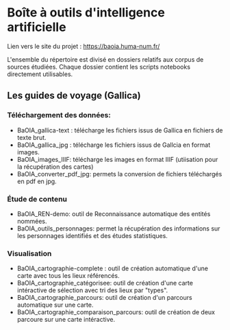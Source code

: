 # Boîte à outils d'intelligence artificielle

Lien vers le site du projet : https://baoia.huma-num.fr/

L'ensemble du répertoire est divisé en dossiers relatifs aux corpus de sources étudiées. Chaque dossier contient les scripts notebooks directement utilisables.

## Les guides de voyage (Gallica)
### Téléchargement des données:
- BaOIA_gallica-text : télécharge les fichiers issus de Gallica en fichiers de texte brut.
- BaOIA_gallica_jpg : télécharge les fichiers issus de Gallcia en format images.
- BaOIA_images_IIIF: télécharge les images en format IIIF (utiisation pour la récupération des cartes)
- BaOIA_converter_pdf_jpg: permets la conversion de fichiers téléchargés en pdf en jpg.

### Étude de contenu
- BaOIA_REN-demo: outil de Reconnaissance automatique des entités nommées. 
- BaOIA_outils_personnages: permet la récupération des informations sur les personnages identifiés et des études statistiques.

### Visualisation
- BaOIA_cartographie-complete : outil de création automatique d'une carte avec tous les lieux référencés.
- BaOIA_cartographie_catégorisee: outil de création d'une carte intéractive de sélection avec tri des lieux par "types".
- BaOIA_cartographie_parcours: outil de création d'un parcours automatique sur une carte.
- BaOIA_cartographie_comparaison_parcours: outil de création de deux parcoure sur une carte intéractive.
